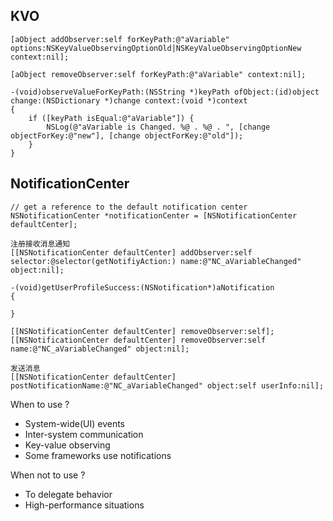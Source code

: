 ## KVO

	[aObject addObserver:self forKeyPath:@"aVariable" options:NSKeyValueObservingOptionOld|NSKeyValueObservingOptionNew context:nil];

	[aObject removeObserver:self forKeyPath:@"aVariable" context:nil];

	-(void)observeValueForKeyPath:(NSString *)keyPath ofObject:(id)object change:(NSDictionary *)change context:(void *)context
	{
		if ([keyPath isEqual:@"aVariable"]) {
			NSLog(@"aVariable is Changed. %@ . %@ . ", [change objectForKey:@"new"], [change objectForKey:@"old"]);
		}
	}






## NotificationCenter

	// get a reference to the default notification center
	NSNotificationCenter *notificationCenter = [NSNotificationCenter defaultCenter];

	注册接收消息通知
	[[NSNotificationCenter defaultCenter] addObserver:self selector:@selector(getNotifiyAction:) name:@"NC_aVariableChanged" object:nil];
	
	-(void)getUserProfileSuccess:(NSNotification*)aNotification
	{
		
	}
	
	[[NSNotificationCenter defaultCenter] removeObserver:self];
	[[NSNotificationCenter defaultCenter] removeObserver:self name:@"NC_aVariableChanged" object:nil];
	
	发送消息
	[[NSNotificationCenter defaultCenter] postNotificationName:@"NC_aVariableChanged" object:self userInfo:nil];
	
When to use ?

* System-wide(UI) events
* Inter-system communication
* Key-value observing
* Some frameworks use notifications

When not to use ?

* To delegate behavior
* High-performance situations